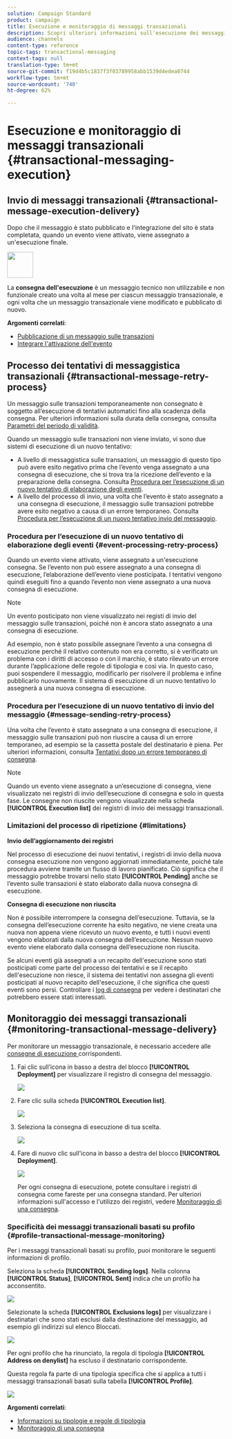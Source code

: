 ```yaml
---
solution: Campaign Standard
product: campaign
title: Esecuzione e monitoraggio di messaggi transazionali
description: Scopri ulteriori informazioni sull'esecuzione dei messaggi transazionali e come monitorare i messaggi transazionali.
audience: channels
content-type: reference
topic-tags: transactional-messaging
context-tags: null
translation-type: tm+mt
source-git-commit: f19d4b5c1837f3f03789958abb1539d4edea0744
workflow-type: tm+mt
source-wordcount: '740'
ht-degree: 62%

---
```



# Esecuzione e monitoraggio di messaggi transazionali {#transactional-messaging-execution}

## Invio di messaggi transazionali {#transactional-message-execution-delivery}

Dopo che il messaggio è stato pubblicato e l&#39;integrazione del sito è stata completata, quando un evento viene attivato, viene assegnato a un&#39;esecuzione finale.

<img src="assets/do-not-localize/icon_concepts.svg" width="60px">

La **consegna dell&#39;esecuzione** è un messaggio tecnico non utilizzabile e non funzionale creato una volta al mese per ciascun messaggio transazionale, e ogni volta che un messaggio transazionale viene modificato e pubblicato di nuovo.

**Argomenti correlati**:
* [Pubblicazione di un messaggio sulle transazioni](../../channels/using/publishing-transactional-message.md#publishing-a-transactional-message)
* [Integrare l&#39;attivazione dell&#39;evento](../../channels/using/getting-started-with-transactional-msg.md#integrate-event-trigger)

## Processo dei tentativi di messaggistica transazionali {#transactional-message-retry-process}

Un messaggio sulle transazioni temporaneamente non consegnato è soggetto all’esecuzione di tentativi automatici fino alla scadenza della consegna. Per ulteriori informazioni sulla durata della consegna, consulta [Parametri del periodo di validità](../../administration/using/configuring-email-channel.md#validity-period-parameters).

Quando un messaggio sulle transazioni non viene inviato, vi sono due sistemi di esecuzione di un nuovo tentativo:

* A livello di messaggistica sulle transazioni, un messaggio di questo tipo può avere esito negativo prima che l’evento venga assegnato a una consegna di esecuzione, che si trova tra la ricezione dell’evento e la preparazione della consegna. Consulta [Procedura per l’esecuzione di un nuovo tentativo di elaborazione degli eventi](#event-processing-retry-process).
* A livello del processo di invio, una volta che l’evento è stato assegnato a una consegna di esecuzione, il messaggio sulle transazioni potrebbe avere esito negativo a causa di un errore temporaneo. Consulta [Procedura per l’esecuzione di un nuovo tentativo invio del messaggio](#message-sending-retry-process).

### Procedura per l’esecuzione di un nuovo tentativo di elaborazione degli eventi {#event-processing-retry-process}

Quando un evento viene attivato, viene assegnato a un&#39;esecuzione consegna. Se l’evento non può essere assegnato a una consegna di esecuzione, l’elaborazione dell’evento viene posticipata. I tentativi vengono quindi eseguiti fino a quando l’evento non viene assegnato a una nuova consegna di esecuzione.

>[!NOTE]
>
>Un evento posticipato non viene visualizzato nei registi di invio del messaggio sulle transazioni, poiché non è ancora stato assegnato a una consegna di esecuzione.

Ad esempio, non è stato possibile assegnare l’evento a una consegna di esecuzione perché il relativo contenuto non era corretto, si è verificato un problema con i diritti di accesso o con il marchio, è stato rilevato un errore durante l’applicazione delle regole di tipologia e così via. In questo caso, puoi sospendere il messaggio, modificarlo per risolvere il problema e infine pubblicarlo nuovamente. Il sistema di esecuzione di un nuovo tentativo lo assegnerà a una nuova consegna di esecuzione.

### Procedura per l’esecuzione di un nuovo tentativo di invio del messaggio {#message-sending-retry-process}

Una volta che l’evento è stato assegnato a una consegna di esecuzione, il messaggio sulle transazioni può non riuscire a causa di un errore temporaneo, ad esempio se la cassetta postale del destinatario è piena. Per ulteriori informazioni, consulta [Tentativi dopo un errore temporaneo di consegna](../../sending/using/understanding-delivery-failures.md#retries-after-a-delivery-temporary-failure).

>[!NOTE]
>
>Quando un evento viene assegnato a un’esecuzione di consegna, viene visualizzato nei registri di invio dell’esecuzione di consegna e solo in questa fase. Le consegne non riuscite vengono visualizzate nella scheda **[!UICONTROL Execution list]** dei registri di invio dei messaggi transazionali.

### Limitazioni del processo di ripetizione {#limitations}

**Invio dell’aggiornamento dei registri**

Nel processo di esecuzione dei nuovi tentativi, i registri di invio della nuova consegna esecuzione non vengono aggiornati immediatamente, poiché tale procedura avviene tramite un flusso di lavoro pianificato. Ciò significa che il messaggio potrebbe trovarsi nello stato **[!UICONTROL Pending]** anche se l’evento sulle transazioni è stato elaborato dalla nuova consegna di esecuzione.

**Consegna di esecuzione non riuscita**

Non è possibile interrompere la consegna dell’esecuzione. Tuttavia, se la consegna dell’esecuzione corrente ha esito negativo, ne viene creata una nuova non appena viene ricevuto un nuovo evento, e tutti i nuovi eventi vengono elaborati dalla nuova consegna dell’esecuzione. Nessun nuovo evento viene elaborato dalla consegna dell’esecuzione non riuscita.

Se alcuni eventi già assegnati a un recapito dell&#39;esecuzione sono stati posticipati come parte del processo dei tentativi e se il recapito dell&#39;esecuzione non riesce, il sistema dei tentativi non assegna gli eventi posticipati al nuovo recapito dell&#39;esecuzione, il che significa che questi eventi sono persi. Controllare i [log di consegna](#monitoring-transactional-message-delivery) per vedere i destinatari che potrebbero essere stati interessati.

## Monitoraggio dei messaggi transazionali {#monitoring-transactional-message-delivery}

Per monitorare un messaggio transazionale, è necessario accedere alle [consegne di esecuzione ](#transactional-message-execution-delivery) corrispondenti.

1. Fai clic sull’icona in basso a destra del blocco **[!UICONTROL Deployment]** per visualizzare il registro di consegna del messaggio.

   ![](assets/message-center_access_logs.png)

1. Fare clic sulla scheda **[!UICONTROL Execution list]**.

   ![](assets/message-center_execution_tab.png)

1. Seleziona la consegna di esecuzione di tua scelta.

   ![](assets/message-center_execution_delivery.png)

1. Fare di nuovo clic sull&#39;icona in basso a destra del blocco **[!UICONTROL Deployment]**.

   ![](assets/message-center_execution_access_logs.png)

   Per ogni consegna di esecuzione, potete consultare i registri di consegna come fareste per una consegna standard. Per ulteriori informazioni sull&#39;accesso e l&#39;utilizzo dei registri, vedere [Monitoraggio di una consegna](../../sending/using/monitoring-a-delivery.md).

### Specificità dei messaggi transazionali basati su profilo {#profile-transactional-message-monitoring}

Per i messaggi transazionali basati su profilo, puoi monitorare le seguenti informazioni di profilo.

Seleziona la scheda **[!UICONTROL Sending logs]**. Nella colonna **[!UICONTROL Status]**, **[!UICONTROL Sent]** indica che un profilo ha acconsentito.

![](assets/message-center_marketing_sending_logs.png)

Selezionate la scheda **[!UICONTROL Exclusions logs]** per visualizzare i destinatari che sono stati esclusi dalla destinazione del messaggio, ad esempio gli indirizzi sul elenco Bloccati.

![](assets/message-center_marketing_exclusion_logs.png)

Per ogni profilo che ha rinunciato, la regola di tipologia **[!UICONTROL Address on denylist]** ha escluso il destinatario corrispondente.

Questa regola fa parte di una tipologia specifica che si applica a tutti i messaggi transazionali basati sulla tabella **[!UICONTROL Profile]**.

![](assets/message-center_marketing_typology.png)

**Argomenti correlati**:

* [Informazioni su tipologie e regole di tipologia](../../sending/using/about-typology-rules.md)
* [Monitoraggio di una consegna](../../sending/using/monitoring-a-delivery.md)
